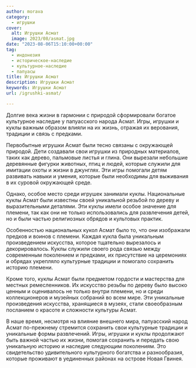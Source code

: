 ```yaml
---
author: morava
category:
  - игрушки
cover:
  alt: Игрушки Асмат
  image: 2023/08/asmat.jpg
date: "2023-08-06T15:10:00+00:00"
tag:
  - индонезия
  - историческое-наследие
  - культурное-наследие
  - папуасы
title: Игрушки Асмат
description: Игрушки Асмат
keywords: Игрушки Асмат
url: /igrushki-asmat/

---
```

Долгие века жизни в гармонии с природой сформировали богатое культурное наследие у папуасского народа Асмат. Игры, игрушки и куклы важным образом влияли на их жизнь, отражая их верования, традиции и связь с предками.

Первобытные игрушки Асмат были тесно связаны с окружающей природой. Дети создавали свои игрушки из природных материалов, таких как дерево, пальмовые листья и глина. Они вырезали небольшие деревянные фигурки животных, птиц и людей, которые служили для имитации охоты и жизни в джунглях. Эти игры помогали детям развивать навыки и умения, которые были необходимы для выживания в их суровой окружающей среде.

Однако, особое место среди игрушек занимали куклы. Национальные куклы Асмат были известны своей уникальной резьбой по дереву и выразительными деталями. Эти куклы имели особое значение для племени, так как они не только использовались для развлечения детей, но и были частью религиозных обрядов и культовых практик.

Особенностью национальных кукол Асмат было то, что они изображали предков и воинов с племени. Каждая кукла была уникальным произведением искусства, которое тщательно вырезалось и декорировалось. Куклы служили своего рода связью между современным поколением и предками, их присутствие на церемониях и обрядах укрепляло культурные традиции и помогало сохранить историю племени.

Кроме того, куклы Асмат были предметом гордости и мастерства для местных ремесленников. Их искусство резьбы по дереву было высоко ценным и оценивалось не только внутри племени, но и среди коллекционеров и музейных собраний во всем мире. Эти уникальные произведения искусства, хранящиеся в музеях, стали своеобразным посланием о красоте и сложности культуры Асмат.

В наше время, несмотря на влияние внешнего мира, папуасский народ Асмат по-прежнему стремится сохранить свои культурные традиции и уникальные формы развлечений. Игры, игрушки и куклы продолжают быть важной частью их жизни, помогая сохранить и передать свою уникальную историю и наследие следующим поколениям. Это свидетельство удивительного культурного богатства и разнообразия, которые проживают в уединенных районах на острове Новая Гвинея.
